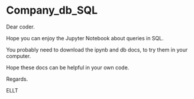 # Company_db_SQL

Dear coder.

Hope you can enjoy the Jupyter Notebook about queries in SQL.

You probably need to download the ipynb and db docs, to try them in your computer.

Hope these docs can be helpful in your own code.

Regards.

ELLT
